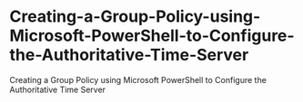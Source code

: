 # Creating-a-Group-Policy-using-Microsoft-PowerShell-to-Configure-the-Authoritative-Time-Server
Creating a Group Policy using Microsoft PowerShell to Configure the Authoritative Time Server
